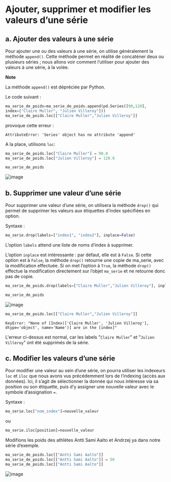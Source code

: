 # Ajouter, supprimer et modifier les valeurs d’une série

## a. Ajouter des valeurs à une série

Pour ajouter une ou des valeurs à une série, on utilise généralement la méthode ```append()```. Cette méthode permet en réalité de concaténer deux ou plusieurs séries ; nous allons voir comment l’utiliser pour ajouter des valeurs à une série, à la volée.

__Note__ 

La méthode ```append()``` est dépréciée par Python.

Le code suivant :
```python
ma_serie_de_poids=ma_serie_de_poids.append(pd.Series([90,120],  
index=["Claire Muller", "Julien Villeroy"])) 
ma_serie_de_poids.loc[["Claire Muller","Julien Villeroy"]]
```
provoque cette erreur :

```
AttributeError: 'Series' object has no attribute 'append'
```

A la place, utilisons ```loc```:

```python
ma_serie_de_poids.loc["Claire Muller"] = 90.0
ma_serie_de_poids.loc["Julien Villeroy"] = 120.0
```

```python
ma_serie_de_poids
```

![image](https://github.com/user-attachments/assets/7220a498-c238-43fa-9faf-f88614f7ef81)


## b. Supprimer une valeur d’une série

Pour supprimer une valeur d’une série, on utilisera la méthode ```drop()``` qui permet de supprimer les valeurs aux étiquettes d’index spécifiées en option.

Syntaxe :
```python
ma_serie.drop(labels=["index1", "index2"], inplace=False) 
```

L’option ```labels``` attend une liste de noms d’index à supprimer.

L’option ```inplace``` est intéressante : par défaut, elle est à ```False```. Si cette option est à ```False```, la méthode ```drop()``` retourne une copie de ma_serie, avec la modification effectuée. Si on met l’option à ```True```, la méthode ```drop()``` effectue la modification directement sur l’objet ```ma_serie``` et ne retourne donc pas de copie.

```python
ma_serie_de_poids.drop(labels=["Claire Muller","Julien Villeroy"], inplace=True)
```

```python
ma_serie_de_poids
```

![image](https://github.com/user-attachments/assets/aecf1b28-ad8f-49cf-8a74-5c86bdf4557d)

```python
ma_serie_de_poids.loc[["Claire Muller","Julien Villeroy"]]
```
```
KeyError: "None of [Index(['Claire Muller', 'Julien Villeroy'], dtype='object', name='Name')] are in the [index]"
```

L'erreur ci-dessus est normal, car les labels "```Claire Muller```" et "```Julien Villeroy```" ont été supprimés de la série.

## c. Modifier les valeurs d’une série

Pour modifier une valeur au sein d’une série, on pourra utiliser les indexeurs ```loc``` et ```iloc``` que nous avons vus précédemment lors de l’indexing (accès aux données). Ici, il s’agit de sélectionner la donnée qui nous intéresse via sa position ou son étiquette, puis d’y assigner une nouvelle valeur avec le symbole d’assignation ```=```.

Syntaxe :
```python
ma_serie.loc["nom_index"]=nouvelle_valeur 
```
ou
```python
ma_serie.iloc[position]=nouvelle_valeur 
```

Modifions les poids des athlètes Antti Sami Aalto et Andrzej ya dans notre série d’exemple.

```python
ma_serie_de_poids.loc[["Antti Sami Aalto"]]
ma_serie_de_poids.loc[["Antti Sami Aalto"]] = 56
ma_serie_de_poids.loc[["Antti Sami Aalto"]]
```
![image](https://github.com/user-attachments/assets/b542b314-6cc1-46dd-81e4-34a6f44a86ad)

